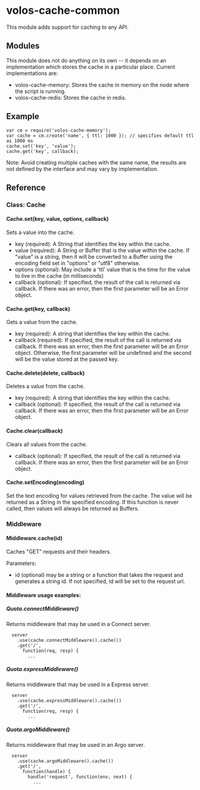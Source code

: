 # volos-cache-common

This module adds support for caching to any API.

## Modules

This module does not do anything on its own -- it depends on an implementation which stores the cache in a particular
place. Current implementations are:

* volos-cache-memory: Stores the cache in memory on the node where the script is running.
* volos-cache-redis: Stores the cache in redis.

## Example

    var cm = require('volos-cache-memory');
    var cache = cm.create('name', { ttl: 1000 }); // specifies default ttl as 1000 ms
    cache.set('key', 'value');
    cache.get('key', callback);

Note: Avoid creating multiple caches with the same name, the results are not defined by the interface and
may vary by implementation.

## Reference

### Class: Cache

#### Cache.set(key, value, options, callback)

Sets a value into the cache.

* key (required): A String that identifies the key within the cache.
* value (required): A String or Buffer that is the value within the cache. If "value" is a string, then it will be
converted to a Buffer using the encoding field set in "options" or "utf8" otherwise.
* options (optional): May include a 'ttl' value that is the time for the value to live in the cache (in milliseconds)
* callback (optional): If specified, the result of the call is returned via callback. If there was an error, then the
first parameter will be an Error object.

#### Cache.get(key, callback)

Gets a value from the cache.

* key (required): A string that identifies the key within the cache.
* callback (required): If specified, the result of the call is returned via callback. If there was an error, then the
first parameter will be an Error object. Otherwise, the first parameter will be undefined and the second will be
the value stored at the passed key.

#### Cache.delete(delete, callback)

Deletes a value from the cache.

* key (required): A string that identifies the key within the cache.
* callback (optional): If specified, the result of the call is returned via callback. If there was an error, then the
first parameter will be an Error object.

#### Cache.clear(callback)

Clears all values from the cache.

* callback (optional): If specified, the result of the call is returned via callback. If there was an error, then the
first parameter will be an Error object.

#### Cache.setEncoding(encoding)

Set the text encoding for values retrieved from the cache. The value will be returned as a String
in the specified encoding. If this function is never called, then values will always be returned as Buffers.

### Middleware

#### Middleware.cache(id)

Caches "GET" requests and their headers.

Parameters:

* id (optional) may be a string or a function that takes the request and generates a string id.
  If not specified, id will be set to the request url.


#### Middleware usage examples: 


##### Quota.connectMiddleware()

Returns middleware that may be used in a Connect server.

```
  server
    .use(cache.connectMiddleware().cache())
    .get('/',
      function(req, resp) {
        ...
```
 
##### Quota.expressMiddleware()

Returns middleware that may be used in a Express server. 

```
  server
    .use(cache.expressMiddleware().cache())
    .get('/',
      function(req, resp) {
        ...
```

##### Quota.argoMiddleware()

Returns middleware that may be used in an Argo server. 

```
  server
    .use(cache.argoMiddleware().cache())
    .get('/',
      function(handle) {
        handle('request', function(env, next) {
          ...
```
